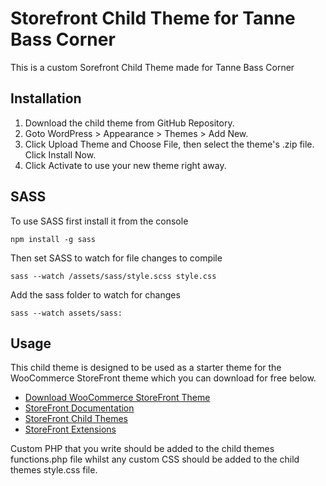 
# Storefront Child Theme for Tanne Bass Corner

This is a custom Sorefront Child Theme made for Tanne Bass Corner

## Installation

1. Download the child theme from GitHub Repository.
2. Goto WordPress > Appearance > Themes > Add New.
2. Click Upload Theme and Choose File, then select the theme's .zip file. Click Install Now.
3. Click Activate to use your new theme right away.

## SASS

To use SASS first install it from the console

```npm install -g sass```

Then set SASS to watch for file changes to compile

```sass --watch /assets/sass/style.scss style.css```

Add the sass folder to watch for changes

```sass --watch assets/sass:```

## Usage

This child theme is designed to be used as a starter theme for the WooCommerce StoreFront theme which you can download for free below.

* [Download WooCommerce StoreFront Theme](https://wordpress.org/themes/storefront/)
* [StoreFront Documentation](http://docs.woocommerce.com/documentation/themes/storefront/)
* [StoreFront Child Themes](https://woocommerce.com/product-category/themes/storefront-child-theme-themes/)
* [StoreFront Extensions](https://woocommerce.com/product-category/storefront-extensions/)

Custom PHP that you write should be added to the child themes functions.php file whilst any custom CSS should be added to the child themes style.css file.